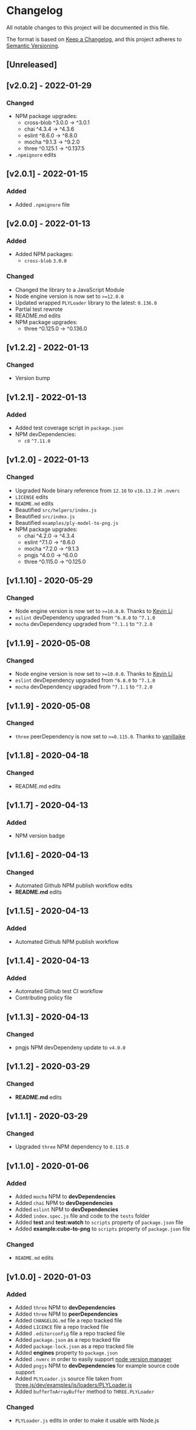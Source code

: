 # Changelog

All notable changes to this project will be documented in this file.

The format is based on [Keep a Changelog](https://keepachangelog.com/en/1.0.0/),
and this project adheres to [Semantic Versioning](https://semver.org/spec/v2.0.0.html).

## [Unreleased]

## [v2.0.2] - 2022-01-29

### Changed

- NPM package upgrades:
  - cross-blob ^3.0.0 → ^3.0.1
  - chai ^4.3.4 → ^4.3.6
  - eslint ^8.6.0 → ^8.8.0
  - mocha ^9.1.3 → ^9.2.0
  - three ^0.125.1 → ^0.137.5
- `.npmignore` edits

## [v2.0.1] - 2022-01-15

### Added

- Added `.npmignore` file

## [v2.0.0] - 2022-01-13

### Added

- Added NPM packages:
  - `cross-blob` `3.0.0`

### Changed

- Changed the library to a JavaScript Module
- Node engine version is now set to `>=12.0.0`
- Updated wrapped `PLYLoader` library to the latest: `0.136.0`
- Partial test rewrote
- README.md edits
- NPM package upgrades:
  - three ^0.125.0 → ^0.136.0

## [v1.2.2] - 2022-01-13

### Changed

- Version bump

## [v1.2.1] - 2022-01-13

### Added

- Added test coverage script in `package.json`
- NPM devDependencies:
  - `c8` `^7.11.0`

## [v1.2.0] - 2022-01-13

### Changed

- Upgraded Node binary reference from `12.16` to `v16.13.2` in `.nvmrc`
- `LICENSE` edits
- `README.md` edits
- Beautified `src/helpers/index.js`
- Beautified `src/index.js`
- Beautified `examples/ply-model-to-png.js`
- NPM package upgrades:
  - chai ^4.2.0 → ^4.3.4
  - eslint ^7.1.0 → ^8.6.0
  - mocha ^7.2.0 → ^9.1.3
  - pngjs ^4.0.0 → ^6.0.0
  - three ^0.115.0 → ^0.125.0

## [v1.1.10] - 2020-05-29

### Changed

- Node engine version is now set to `>=10.0.0`. Thanks to [Kevin Li][2]
- `eslint` devDependency upgraded from `^6.8.0` to `^7.1.0`
- `mocha` devDependency upgraded from `^7.1.1` to `^7.2.0`

## [v1.1.9] - 2020-05-08

### Changed

- Node engine version is now set to `>=10.0.0`. Thanks to [Kevin Li][2]
- `eslint` devDependency upgraded from `^6.8.0` to `^7.1.0`
- `mocha` devDependency upgraded from `^7.1.1` to `^7.2.0`

## [v1.1.9] - 2020-05-08

### Changed

- `three` peerDependency is now set to `>=0.115.0`. Thanks to [vanillaike][1]

## [v1.1.8] - 2020-04-18

### Changed

- README.md edits

## [v1.1.7] - 2020-04-13

### Added

- NPM version badge

## [v1.1.6] - 2020-04-13

### Changed

- Automated Github NPM publish workflow edits
- **README.md** edits

## [v1.1.5] - 2020-04-13

### Added

- Automated Github NPM publish workflow

## [v1.1.4] - 2020-04-13

### Added

- Automated Github test CI workflow
- Contributing policy file

## [v1.1.3] - 2020-04-13

### Changed

- pngjs NPM devDependeny update to `v4.0.0`

## [v1.1.2] - 2020-03-29

### Changed

- **README.md** edits

## [v1.1.1] - 2020-03-29

### Changed

- Upgraded `three` NPM dependency to `0.115.0`

## [v1.1.0] - 2020-01-06

### Added

- Added `mocha` NPM to **devDependencies**
- Added `chai` NPM to **devDependencies**
- Added `eslint` NPM to **devDependencies**
- Added `index.spec.js` file and code to the `tests` folder
- Added **test** and **test:watch** to `scripts` property of `package.json` file
- Added **example:cube-to-png** to `scripts` property of `package.json` file

### Changed

- `README.md` edits

## [v1.0.0] - 2020-01-03

### Added

- Added `three` NPM to **devDependencies**
- Added `three` NPM to **peerDependencies**
- Added `CHANGELOG.md` file a repo tracked file
- Added `LICENCE` file a repo tracked file
- Added `.editorconfig` file a repo tracked file
- Added `package.json` as a repo tracked file
- Added `package-lock.json` as a repo tracked file
- Added **engines** property to `package.json`
- Added `.nvmrc` in order to easily support [node version manager][nvm]
- Added `pngjs` NPM to **devDependencies** for example source code support
- Added `PLYLoader.js` source file taken from [three.js/dev/examples/js/loaders/PLYLoader.js][plyloader-source-url]
- Added `bufferToArrayBuffer` method to `THREE.PLYLoader`

### Changed

- `PLYLoader.js` edits in order to make it usable with Node.js

[nvm]: https://github.com/nvm-sh/nvm
[plyloader-source-url]: https://raw.githubusercontent.com/mrdoob/three.js/dev/examples/js/loaders/PLYLoader.js
[1]: https://github.com/vanillaike
[2]: https://github.com/jiaweihli
